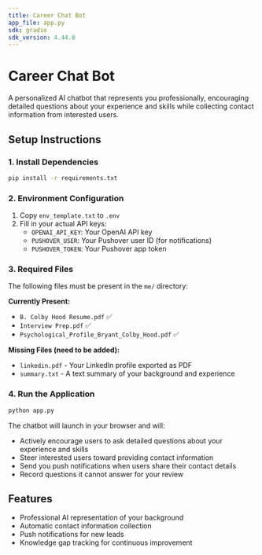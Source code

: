 ```yaml
---
title: Career Chat Bot
app_file: app.py
sdk: gradio
sdk_version: 4.44.0
---
```

# Career Chat Bot

A personalized AI chatbot that represents you professionally, encouraging detailed questions about your experience and skills while collecting contact information from interested users.

## Setup Instructions

### 1. Install Dependencies
```bash
pip install -r requirements.txt
```

### 2. Environment Configuration
1. Copy `env_template.txt` to `.env`
2. Fill in your actual API keys:
   - `OPENAI_API_KEY`: Your OpenAI API key
   - `PUSHOVER_USER`: Your Pushover user ID (for notifications)
   - `PUSHOVER_TOKEN`: Your Pushover app token

### 3. Required Files
The following files must be present in the `me/` directory:

**Currently Present:**
- `B. Colby Hood Resume.pdf` ✅
- `Interview Prep.pdf` ✅ 
- `Psychological_Profile_Bryant_Colby_Hood.pdf` ✅

**Missing Files (need to be added):**
- `linkedin.pdf` - Your LinkedIn profile exported as PDF
- `summary.txt` - A text summary of your background and experience

### 4. Run the Application
```bash
python app.py
```

The chatbot will launch in your browser and will:
- Actively encourage users to ask detailed questions about your experience and skills
- Steer interested users toward providing contact information
- Send you push notifications when users share their contact details
- Record questions it cannot answer for your review

## Features
- Professional AI representation of your background
- Automatic contact information collection
- Push notifications for new leads
- Knowledge gap tracking for continuous improvement
